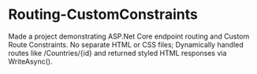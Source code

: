 # Routing-CustomConstraints
Made a project demonstrating ASP.Net Core endpoint routing and Custom Route Constraints. No separate HTML or CSS files; Dynamically handled routes like /Countries/{id} and returned styled HTML responses via WriteAsync().
